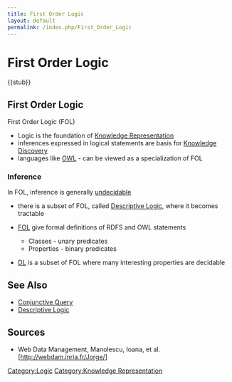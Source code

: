 ```yaml
---
title: First Order Logic
layout: default
permalink: /index.php/First_Order_Logic
---
```


# First Order Logic

{{stub}}

## First Order Logic
First Order Logic (FOL)
- Logic is the foundation of [Knowledge Representation](Knowledge_Representation)
- inferences expressed in logical statements are basis for [Knowledge Discovery](Knowledge_Discovery)
- languages like [OWL](OWL) - can be viewed as a specialization of FOL


### Inference
In FOL, inference is generally [undecidable](Decidability)
- there is a subset of FOL, called [Descriptive Logic](Descriptive_Logic), where it becomes tractable

- [FOL](First_Order_Logic) give formal definitions of RDFS and OWL statements 
  - Classes - unary predicates
  - Properties - binary predicates
- [DL](Descriptive_Logic) is a subset of FOL where many interesting properties are decidable 



## See Also
- [Conjunctive Query](Conjunctive_Query)
- [Descriptive Logic](Descriptive_Logic)

## Sources
- Web Data Management, Manolescu, Ioana, et al. [http://webdam.inria.fr/Jorge/]

[Category:Logic](Category_Logic)
[Category:Knowledge Representation](Category_Knowledge_Representation)
